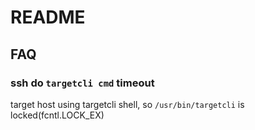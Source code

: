 # README

## FAQ
### ssh do `targetcli cmd` timeout
target host using targetcli shell, so `/usr/bin/targetcli` is locked(fcntl.LOCK_EX)